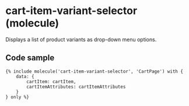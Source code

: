 # cart-item-variant-selector (molecule)

Displays a list of product variants as drop-down menu options.

## Code sample

```
{% include molecule('cart-item-variant-selector', 'CartPage') with {
    data: {
        cartItem: cartItem,
        cartItemAttributes: cartItemAttributes
    }
} only %}
```

